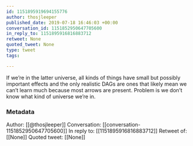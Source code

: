 ```yaml
---
id: 1151895919694155776
author: thosjleeper
published_date: 2019-07-18 16:46:03 +00:00
conversation_id: 1151852950647705600
in_reply_to: 1151895916816883712
retweet: None
quoted_tweet: None
type: tweet
tags:

---
```


If we’re in the latter universe, all kinds of things have small but possibly important effects and the only realistic DAGs are ones that likely mean we can’t learn much because most arrows are present. Problem is we don’t know what kind of universe we’re in.

### Metadata

Author: [[@thosjleeper]]
Conversation: [[conversation-1151852950647705600]]
In reply to: [[1151895916816883712]]
Retweet of: [[None]]
Quoted tweet: [[None]]
